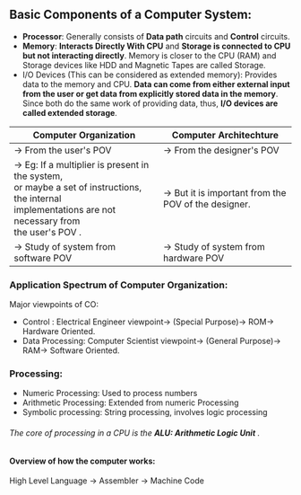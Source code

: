 ## Basic Components of a Computer System:

- **Processor**: Generally consists of **Data path** circuits and **Control** circuits.
- **Memory**: **Interacts Directly With CPU** and **Storage is connected to CPU but not interacting directly**. Memory is closer to the CPU (RAM) and Storage devices like HDD and Magnetic Tapes are called Storage.
- I/O Devices (This can be considered as extended memory): Provides data to the memory and CPU. **Data can come from either external input from the user or get data from explicitly stored data in the memory**. Since both do the same work of providing data, thus, **I/O devices are called extended storage**.


| **Computer Organization**                                                                                                                                       | **Computer Architechture**                              |
| --------------------------------------------------------------------------------------------------------------------------------------------------------------- | ------------------------------------------------------- |
| -> From the user's POV                                                                                                                                          | -> From the designer's POV                              |
| -> Eg: If a multiplier is present in the system,<br>or maybe a set of instructions, the internal<br>implementations are not necessary from <br>the user's POV . | -> But it is important from the<br>POV of the designer. |
| -> Study of system from software POV                                                                                                                            | -> Study of system from hardware POV                    |

### Application Spectrum of Computer Organization:

Major viewpoints of CO:
- Control : Electrical Engineer viewpoint-> (Special Purpose)-> ROM-> Hardware Oriented.
- Data Processing: Computer Scientist viewpoint-> (General Purpose)-> RAM-> Software Oriented.

### Processing:
- Numeric Processing: Used to process numbers
- Arithmetic Processing: Extended from numeric Processing
- Symbolic processing: String processing, involves logic processing
###### The core of processing in a CPU is the **ALU: Arithmetic Logic Unit** .

#### Overview of how the computer works:
High Level Language -> Assembler -> Machine Code
